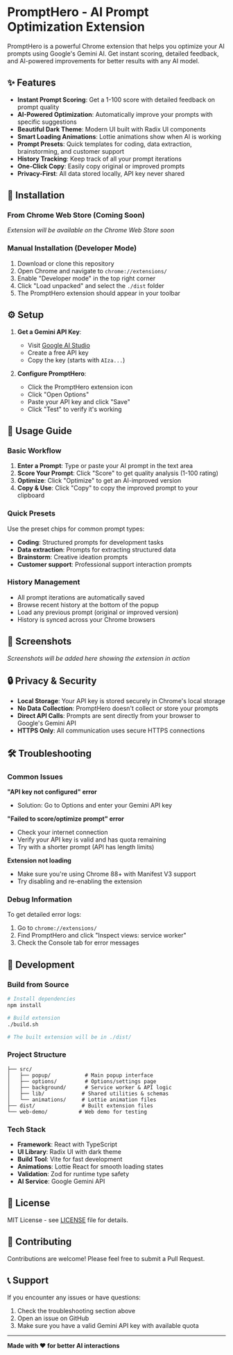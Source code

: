 # PromptHero - AI Prompt Optimization Extension

PromptHero is a powerful Chrome extension that helps you optimize your AI prompts using Google's Gemini AI. Get instant scoring, detailed feedback, and AI-powered improvements for better results with any AI model.

## ✨ Features

- **Instant Prompt Scoring**: Get a 1-100 score with detailed feedback on prompt quality
- **AI-Powered Optimization**: Automatically improve your prompts with specific suggestions
- **Beautiful Dark Theme**: Modern UI built with Radix UI components
- **Smart Loading Animations**: Lottie animations show when AI is working
- **Prompt Presets**: Quick templates for coding, data extraction, brainstorming, and customer support
- **History Tracking**: Keep track of all your prompt iterations
- **One-Click Copy**: Easily copy original or improved prompts
- **Privacy-First**: All data stored locally, API key never shared

## 🚀 Installation

### From Chrome Web Store (Coming Soon)
*Extension will be available on the Chrome Web Store soon*

### Manual Installation (Developer Mode)
1. Download or clone this repository
2. Open Chrome and navigate to `chrome://extensions/`
3. Enable "Developer mode" in the top right corner
4. Click "Load unpacked" and select the `./dist` folder
5. The PromptHero extension should appear in your toolbar

## ⚙️ Setup

1. **Get a Gemini API Key**:
   - Visit [Google AI Studio](https://aistudio.google.com/app/apikey)
   - Create a free API key
   - Copy the key (starts with `AIza...`)

2. **Configure PromptHero**:
   - Click the PromptHero extension icon
   - Click "Open Options"
   - Paste your API key and click "Save"
   - Click "Test" to verify it's working

## 📖 Usage Guide

### Basic Workflow
1. **Enter a Prompt**: Type or paste your AI prompt in the text area
2. **Score Your Prompt**: Click "Score" to get quality analysis (1-100 rating)
3. **Optimize**: Click "Optimize" to get an AI-improved version
4. **Copy & Use**: Click "Copy" to copy the improved prompt to your clipboard

### Quick Presets
Use the preset chips for common prompt types:
- **Coding**: Structured prompts for development tasks
- **Data extraction**: Prompts for extracting structured data
- **Brainstorm**: Creative ideation prompts
- **Customer support**: Professional support interaction prompts

### History Management
- All prompt iterations are automatically saved
- Browse recent history at the bottom of the popup
- Load any previous prompt (original or improved version)
- History is synced across your Chrome browsers

## 🎨 Screenshots

*Screenshots will be added here showing the extension in action*

## 🔒 Privacy & Security

- **Local Storage**: Your API key is stored securely in Chrome's local storage
- **No Data Collection**: PromptHero doesn't collect or store your prompts
- **Direct API Calls**: Prompts are sent directly from your browser to Google's Gemini API
- **HTTPS Only**: All communication uses secure HTTPS connections

## 🛠️ Troubleshooting

### Common Issues

**"API key not configured" error**
- Solution: Go to Options and enter your Gemini API key

**"Failed to score/optimize prompt" error**
- Check your internet connection
- Verify your API key is valid and has quota remaining
- Try with a shorter prompt (API has length limits)

**Extension not loading**
- Make sure you're using Chrome 88+ with Manifest V3 support
- Try disabling and re-enabling the extension

### Debug Information
To get detailed error logs:
1. Go to `chrome://extensions/`
2. Find PromptHero and click "Inspect views: service worker"
3. Check the Console tab for error messages

## 🔧 Development

### Build from Source
```bash
# Install dependencies
npm install

# Build extension
./build.sh

# The built extension will be in ./dist/
```

### Project Structure
```
├── src/
│   ├── popup/           # Main popup interface
│   ├── options/         # Options/settings page
│   ├── background/      # Service worker & API logic
│   ├── lib/            # Shared utilities & schemas
│   └── animations/     # Lottie animation files
├── dist/               # Built extension files
└── web-demo/          # Web demo for testing
```

### Tech Stack
- **Framework**: React with TypeScript
- **UI Library**: Radix UI with dark theme
- **Build Tool**: Vite for fast development
- **Animations**: Lottie React for smooth loading states
- **Validation**: Zod for runtime type safety
- **AI Service**: Google Gemini API

## 📝 License

MIT License - see [LICENSE](LICENSE) file for details.

## 🤝 Contributing

Contributions are welcome! Please feel free to submit a Pull Request.

## 📞 Support

If you encounter any issues or have questions:
1. Check the troubleshooting section above
2. Open an issue on GitHub
3. Make sure you have a valid Gemini API key with available quota

---

**Made with ❤️ for better AI interactions**